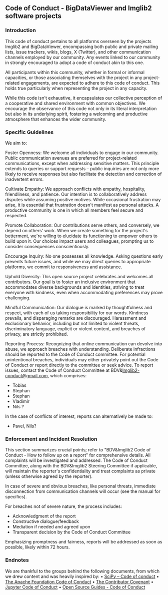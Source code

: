 ## Code of Conduct -  BigDataViewer and Imglib2 software projects 

### Introduction
This code of conduct pertains to all platforms overseen by the projects Imglib2 and BigDataViewer, encompassing both public and private mailing lists, issue trackers, wikis, blogs, X (Twitter), and other communication channels employed by our community. Any events linked to our community in strongly encouraged to adopt a code of conduct akin to this one. 

All participants within this community, whether in formal or informal capacities, or those associating themselves with the project in any project-related engagements, are expected to adhere to this code of conduct. This holds true particularly when representing the project in any capacity.

While this code isn't exhaustive, it encapsulates our collective perception of a cooperative and shared environment with common objectives. We encourage the observance of this code not only in its literal interpretation but also in its underlying spirit, fostering a welcoming and productive atmosphere that enhances the wider community.

### Specific Guidelines
We aim to:

Foster Openness: We welcome all individuals to engage in our community. Public communication avenues are preferred for project-related communications, except when addressing sensitive matters. This principle extends to queries or support requests – public inquiries are not only more likely to receive responses but also facilitate the detection and correction of inadvertent errors.

Cultivate Empathy: We approach conflicts with empathy, hospitality, friendliness, and patience. Our intention is to collaboratively address disputes while assuming positive motives. While occasional frustration may arise, it is essential that frustration doesn't manifest as personal attacks. A productive community is one in which all members feel secure and respected.

Promote Collaboration: Our contributions serve others, and conversely, we depend on others' work. When we create something for the project's betterment, we're willing to elucidate its functioning to empower others to build upon it. Our choices impact users and colleagues, prompting us to consider consequences conscientiously.

Encourage Inquiry: No one possesses all knowledge. Asking questions early prevents future issues, and while we may direct queries to appropriate platforms, we commit to responsiveness and assistance.

Uphold Diversity: This open source project celebrates and welcomes all contributors. Our goal is to foster an inclusive environment that accommodates diverse backgrounds and identities, striving to treat everyone with kindness, even when accommodating preferences may prove challenging.

Mindful Communication: Our dialogue is marked by thoughtfulness and respect, with each of us taking responsibility for our words. Kindness prevails, and disparaging remarks are discouraged. Harassment and exclusionary behavior, including but not limited to violent threats, discriminatory language, explicit or violent content, and breaches of privacy, are strictly prohibited.

Reporting Process: Recognizing that online communication can devolve into abuse, we approach breaches with understanding. Deliberate infractions should be reported to the Code of Conduct committee. For potential unintentional breaches, individuals may either privately point out the Code of Conduct or report directly to the committee or seek advice.
To report issues, contact the Code of Conduct Committee at BDV&Imglib2-conduct@gmail.com, which comprises:

- Tobias 
- Stephan
- Stephan
- Vladimir 
- Nils ?

In the case of conflicts of interest, reports can alternatively be made to:

- Pavel, Nils? 


### Enforcement and Incident Resolution
This section summarizes crucial points; refer to "BDV&Imglib2 Code of Conduct - How to follow up on a report" for comprehensive details.
All complaints will be investigated and addressed. The Code of Conduct Committee, along with the BDV&Imglib2 Steering Committee if applicable, will maintain the reporter's confidentiality and treat complaints as private (unless otherwise agreed by the reporter).

In case of severe and obvious breaches, like personal threats, immediate disconnection from communication channels will occur (see the manual for specifics).

For breaches not of severe nature, the process includes:
- Acknowledgment of the report
- Constructive dialogue/feedback
- Mediation if needed and agreed upon
- Transparent decision by the Code of Conduct Committee

Emphasizing promptness and fairness, reports will be addressed as soon as possible, likely within 72 hours.  


### Endnotes
We are thankful to the groups behind the following documents, from which we drew content and was heavily inspired by:
•	[SciPy – Code of conduct](https://docs.scipy.org/doc/scipy/dev/conduct/code_of_conduct.html)
• [The Apache Foundation Code of Conduct](https://www.apache.org/foundation/policies/conduct.html)
•	[The Contributor Covenant](https://www.contributor-covenant.org/version/1/4/code-of-conduct/)
•	[Jupyter Code of Conduct](https://github.com/jupyter/governance/tree/main/conduct)
•	[Open Source Guides - Code of Conduct](https://opensource.guide/code-of-conduct/)



